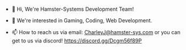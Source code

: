 - 👋 Hi, We're Hamster-Systems Development Team!
- 👀 We're interested in Gaming, Coding, Web Development.

- 📫 How to reach us via email: CharleyJ@hamster-sys.com or you can get to us via discord! https://discord.gg/Dcgm56f89P
